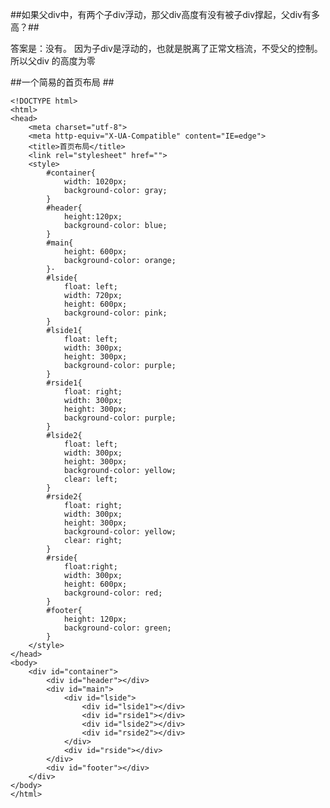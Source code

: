 ##如果父div中，有两个子div浮动，那父div高度有没有被子div撑起，父div有多高？##


答案是：没有。 因为子div是浮动的，也就是脱离了正常文档流，不受父的控制。所以父div 的高度为零



##一个简易的首页布局 ##

    <!DOCTYPE html>
    <html>
    <head>
    	<meta charset="utf-8">
    	<meta http-equiv="X-UA-Compatible" content="IE=edge">
    	<title>首页布局</title>
    	<link rel="stylesheet" href="">
    	<style>
    		#container{
    			width: 1020px;
    			background-color: gray;
    		}
    		#header{
    			height:120px;
    			background-color: blue;
    		}
    		#main{
    			height: 600px;
    			background-color: orange;
    		}·
    		#lside{
    			float: left;
    			width: 720px;
    			height: 600px;
    			background-color: pink;
    		}
    		#lside1{
    			float: left;
    			width: 300px;
    			height: 300px;
    			background-color: purple;
    		}
    		#rside1{
    			float: right;
    			width: 300px;
    			height: 300px;
    			background-color: purple;
    		}
    		#lside2{
    			float: left;
    			width: 300px;
    			height: 300px;
    			background-color: yellow;
    			clear: left;
    		}
    		#rside2{
    			float: right;
    			width: 300px;
    			height: 300px;
    			background-color: yellow;
    			clear: right;
    		}
    		#rside{
    			float:right;
    			width: 300px;
    			height: 600px;
    			background-color: red;
    		}
    		#footer{
    			height: 120px;
    			background-color: green;
    		}
    	</style>
    </head>
    <body>
    	<div id="container">
    		<div id="header"></div>
    		<div id="main">
    			<div id="lside">
    				<div id="lside1"></div>
    				<div id="rside1"></div>
    				<div id="lside2"></div>
    				<div id="rside2"></div>
    			</div>
    			<div id="rside"></div>
    		</div>
    		<div id="footer"></div>
    	</div>
    </body>
    </html>